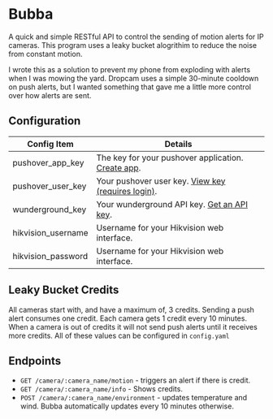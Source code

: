 # Bubba

A quick and simple RESTful API to control the sending of motion alerts for IP cameras. This program uses a leaky bucket alogrithim to reduce the noise from constant motion.

I wrote this as a solution to prevent my phone from exploding with alerts when I was mowing the yard. Dropcam uses a simple 30-minute cooldown on push alerts, but I wanted something that gave me a little more control over how alerts are sent.

## Configuration

| Config Item | Details |
|-------------|---------|
| pushover_app_key | The key for your pushover application. [Create app](https://pushover.net/apps/build). |
| pushover_user_key | Your pushover user key. [View key (requires login)](https://pushover.net/). |
| wunderground_key | Your wunderground API key. [Get an API key](http://www.wunderground.com/weather/api/d/login.html). |
| hikvision_username | Username for your Hikvision web interface. |
| hikvision_password | Username for your Hikvision web interface. |


## Leaky Bucket Credits
All cameras start with, and have a maximum of, 3 credits. Sending a push alert consumes one credit. Each camera gets 1 credit every 10 minutes. When a camera is out of credits it will not send push alerts until it receives more credits. All of these values can be configured in `config.yaml`

## Endpoints
* `GET /camera/:camera_name/motion` - triggers an alert if there is credit.
* `GET /camera/:camera_name/info` - Shows credits.
* `POST /camera/:camera_name/environment` - updates temperature and wind. Bubba automatically updates every 10 minutes otherwise.
